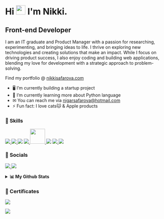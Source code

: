 # Hi <img src="https://raw.githubusercontent.com/MartinHeinz/MartinHeinz/master/wave.gif" width="30px" height="30px"> I'm Nikki.

## Front-end Developer

I am an IT graduate and Product Manager with a passion for researching, experimenting, and bringing ideas to life. I thrive on exploring new technologies and creating solutions that make an impact. While I focus on driving product success, I also enjoy coding and building web applications, blending my love for development with a strategic approach to problem-solving.

Find my portfolio @ <a href="https://nikkisafarova.com/" target="_blank">nikkisafarova.com</a> 

- 🖥️ I’m currently building a startup project
- 🧠 I’m currently learning more about Python language
- ✉ You can reach me via nigarsafarova@hotmail.com
- ⚡ Fun fact: I love cats🐱 & Apple products

### 🚀 Skills

<p align="left"> 
    <a href="https://www.w3.org/html/" target="_blank"> <img src="https://img.icons8.com/color/48/000000/html-5.png" /> </a> 
    <a href="https://www.w3schools.com/css/" target="_blank"> <img src="https://img.icons8.com/color/48/000000/css3.png"/> </a>
    <img src="https://img.icons8.com/color/48/000000/javascript--v1.png"/>
    <a href="https://reactjs.org/" target="_blank"> <img src="https://img.icons8.com/color/48/000000/react-native.png"/> </a> 
    <a href="https://getbootstrap.com" target="_blank"> <img height="48" width="48" src="https://cdn.simpleicons.org/nextdotjs" /> </a> 
    <a href="https://tailwindcss.com/" target="_blank"> <img src="https://img.icons8.com/color/48/000000/tailwindcss.png"/></a>
    <a href="https://figma.com" target="_blank"> <img src="https://img.icons8.com/color/48/000000/figma.png"/> </a> 
    <a href="https://git-scm.com/" target="_blank"> <img src="https://img.icons8.com/color/48/000000/git.png"/> </a>    
</p>

### 📱 Socials

<p align="left"> 
    <a href="https://github.com/nsafarova" target="_blank"> <img src="https://img.icons8.com/ios-glyphs/48/000000/github.png"/> </a>
    <a href="https://www.linkedin.com/in/nssafarova" target="_blank" rel="noreferrer"><img src="https://img.icons8.com/color/48/000000/linkedin.png" /></a>
</p>

<details> 
  <summary><b>📊 My Github Stats</b></summary>
  <br/>
  <p align="center">
    <a href="https://github.com/nsafarova/github-readme-stats"><img alt="Nigar's Github Stats" src="https://github-readme-stats.vercel.app/api?username=nsafarova&show_icons=true&count_private=true&theme=tokyonight" height="192px"/></a>
<br/>
  &nbsp;
	<img src="https://github-readme-stats.vercel.app/api/top-langs?username=nsafarova&show_icons=true&locale=en&layout=compact&theme=tokyonight" alt="nneji123" height="192px"/>
  <br/>
  </p>
</details>

### 📃 Certificates

<p align="left"> 
    <a href="https://www.coursera.org/account/accomplishments/specialization/certificate/LRLRZTZR5TPU" target="_blank"> <img src="https://images.credly.com/size/110x110/images/e91ed0b0-842b-417f-8d2f-b07535febdda/image.png"/> </a>
</p>

 ![](https://komarev.com/ghpvc/?username=nsafarova&color=blueviolet&label=Profile+Views)
